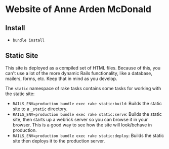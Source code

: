 Website of Anne Arden McDonald
==============================

Install
-------

* `bundle install`

Static Site
-----------

This site is deployed as a compiled set of HTML files. Because of this, you can't use a lot of the more dynamic Rails functionality, like a database, mailers, forms, etc. Keep that in mind as you develop.

The `static` namespace of rake tasks contains some tasks for working with the
static site:

* `RAILS_ENV=production bundle exec rake static:build`: Builds the static site
    to a `_static` directory.
* `RAILS_ENV=production bundle exec rake static:serve`: Builds the static site,
    then starts up a webrick server so you can browse it in your browser. This
    is a good way to see how the site will look/behave in production.
* `RAILS_ENV=production bundle exec rake static:deploy`: Builds the static site
    then deploys it to the production server.

